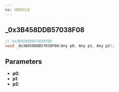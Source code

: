 ```yaml
---
ns: VEHICLE
---
```

## _0x3B458DDB57038F08

```c
// 0x3B458DDB57038F08
void _0x3B458DDB57038F08(Any p0, Any p1, Any p2);
```


## Parameters
* **p0**: 
* **p1**: 
* **p2**: 

